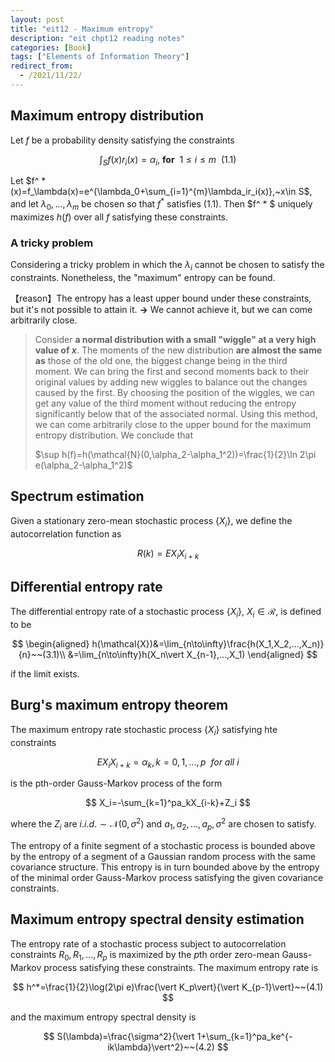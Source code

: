 ```yaml
---
layout: post
title: "eit12 - Maximum entropy"
description: "eit chpt12 reading notes"
categories: [Book]
tags: ["Elements of Information Theory"]
redirect_from:
  - /2021/11/22/
---
```


<head>
    <script src="https://cdn.mathjax.org/mathjax/latest/MathJax.js?config=TeX-AMS-MML_HTMLorMML" type="text/javascript"></script>
    <script type="text/x-mathjax-config">
        MathJax.Hub.Config({
            tex2jax: {
            skipTags: ['script', 'noscript', 'style', 'textarea', 'pre'],
            inlineMath: [['$','$']]
            }
        });
    </script>
</head>

## Maximum entropy distribution

Let $f$ be a probability density satisfying the constraints

$$
\int_Sf(x)r_i(x)=\alpha_i,~\mathbf{for}~~1\le i\le m~~(1.1)
$$

Let $f^ * (x)=f_\lambda(x)=e^{\lambda_0+\sum_{i=1}^{m}\lambda_ir_i(x)},~x\in S$, and let $\lambda_0,...,\lambda_m$ be chosen so that $f^*$ satisfies (1.1). Then $f^ * $ uniquely maximizes $h(f)$ over all $f$ satisfying these constraints.

### A tricky problem

Considering a tricky problem in which the $\lambda_i$ cannot be chosen to satisfy the constraints. Nonetheless, the "maximum" entropy can be found.

【reason】The entropy has a least upper bound under these constraints, but it's not possible to attain it. **->** We cannot achieve it, but we can come arbitrarily close.

> Consider **a normal distribution with a small "wiggle" at a very high value of $x$**. The moments of the new distribution **are almost the same as** those of the old one, the biggest change being in the third moment. We can bring the first and second moments back to their original values by adding new wiggles to balance out the changes caused by the first. By choosing the position of the wiggles, we can get any value of the third moment without reducing the entropy significantly below that of the associated normal. Using this method, we can come arbitrarily close to the upper bound for the maximum entropy distribution. We conclude that
>
> $\sup h(f)=h(\mathcal{N}(0,\alpha_2-\alpha_1^2))=\frac{1}{2}\ln 2\pi e(\alpha_2-\alpha_1^2)$

## Spectrum estimation

Given a stationary zero-mean stochastic process $\{X_i\}$, we define the autocorrelation function as

$$
R(k)=EX_iX_{i+k}
$$

## Differential entropy rate

The differential entropy rate of a stochastic process $\{X_i\}$, $X_i\in\mathcal{R}$, is defined to be

$$
\begin{aligned}
    h(\mathcal{X})&=\lim_{n\to\infty}\frac{h(X_1,X_2,...,X_n)}{n}~~(3.1)\\
    &=\lim_{n\to\infty}h(X_n\vert X_{n-1},...,X_1)
\end{aligned}
$$

if the limit exists.

## Burg's maximum entropy theorem

The maximum entropy rate stochastic process $\{X_i\}$ satisfying hte constraints

$$
EX_iX_{i+k}=\alpha_k,k=0,1,...,p~~for~all~i
$$

is the pth-order Gauss-Markov process of the form

$$
X_i=-\sum_{k=1}^pa_kX_{i-k}+Z_i
$$

where the $Z_i$ are $i.i.d.\sim\mathcal{N}(0,\sigma^2)$ and $a_1,a_2,...,a_p, \sigma^2$ are chosen to satisfy.

The entropy of a finite segment of a stochastic process is bounded above by the entropy of a segment of a Gaussian random process with the same covariance structure. This entropy is in turn bounded above by the entropy of the minimal order Gauss-Markov process satisfying the given covariance constraints.

## Maximum entropy spectral density estimation

The entropy rate of a stochastic process subject to autocorrelation constraints $R_0,R_1,...,R_p$ is maximized by the $p$th order zero-mean Gauss-Markov process satisfying these constraints. The maximum entropy rate is

$$
h^*=\frac{1}{2}\log(2\pi e)\frac{\vert K_p\vert}{\vert K_{p-1}\vert}~~(4.1)
$$

and the maximum entropy spectral density is

$$
S(\lambda)=\frac{\sigma^2}{\vert 1+\sum_{k=1}^pa_ke^{-ik\lambda}\vert^2}~~(4.2)
$$
